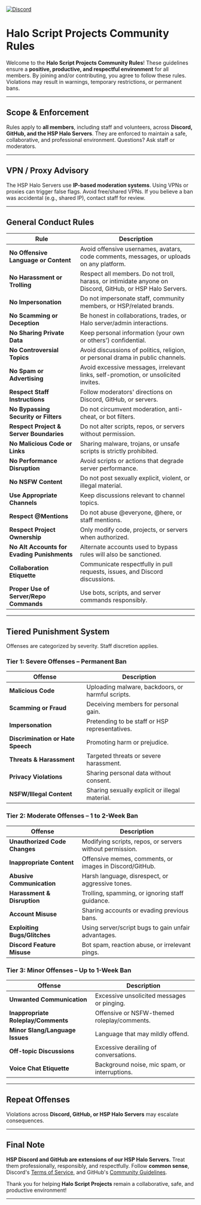 [![Discord](https://img.shields.io/badge/Discord-Join_Our_Server-7289DA?style=for-the-badge&logo=discord)](https://discord.gg/D76H7RVPC9)

# Halo Script Projects Community Rules

Welcome to the **Halo Script Projects Community Rules**! These guidelines ensure a **positive, productive, and
respectful environment** for all members. By joining and/or contributing, you agree to follow these rules. Violations
may result in warnings, temporary restrictions, or permanent bans.

---

## Scope & Enforcement

Rules apply to **all members**, including staff and volunteers, across **Discord, GitHub, and the HSP Halo Servers**.
They are enforced to maintain a safe, collaborative, and professional environment. Questions? Ask staff or moderators.

---

## VPN / Proxy Advisory

The HSP Halo Servers use **IP-based moderation systems**. Using VPNs or proxies can trigger false flags. Avoid
free/shared VPNs. If you believe a ban was accidental (e.g., shared IP), contact staff for review.

---

## General Conduct Rules

| Rule                                        | Description                                                                                              |
|---------------------------------------------|----------------------------------------------------------------------------------------------------------|
| **No Offensive Language or Content**        | Avoid offensive usernames, avatars, code comments, messages, or uploads on any platform.                 |
| **No Harassment or Trolling**               | Respect all members. Do not troll, harass, or intimidate anyone on Discord, GitHub, or HSP Halo Servers. |
| **No Impersonation**                        | Do not impersonate staff, community members, or HSP/related brands.                                      |
| **No Scamming or Deception**                | Be honest in collaborations, trades, or Halo server/admin interactions.                                  |
| **No Sharing Private Data**                 | Keep personal information (your own or others') confidential.                                            |
| **No Controversial Topics**                 | Avoid discussions of politics, religion, or personal drama in public channels.                           |
| **No Spam or Advertising**                  | Avoid excessive messages, irrelevant links, self-promotion, or unsolicited invites.                      |
| **Respect Staff Instructions**              | Follow moderators' directions on Discord, GitHub, or servers.                                            |
| **No Bypassing Security or Filters**        | Do not circumvent moderation, anti-cheat, or bot filters.                                                |
| **Respect Project & Server Boundaries**     | Do not alter scripts, repos, or servers without permission.                                              |
| **No Malicious Code or Links**              | Sharing malware, trojans, or unsafe scripts is strictly prohibited.                                      |
| **No Performance Disruption**               | Avoid scripts or actions that degrade server performance.                                                |
| **No NSFW Content**                         | Do not post sexually explicit, violent, or illegal material.                                             |
| **Use Appropriate Channels**                | Keep discussions relevant to channel topics.                                                             |
| **Respect @Mentions**                       | Do not abuse @everyone, @here, or staff mentions.                                                        |
| **Respect Project Ownership**               | Only modify code, projects, or servers when authorized.                                                  |
| **No Alt Accounts for Evading Punishments** | Alternate accounts used to bypass rules will also be sanctioned.                                         |
| **Collaboration Etiquette**                 | Communicate respectfully in pull requests, issues, and Discord discussions.                              |
| **Proper Use of Server/Repo Commands**      | Use bots, scripts, and server commands responsibly.                                                      |

---

## Tiered Punishment System

Offenses are categorized by severity. Staff discretion applies.

### **Tier 1: Severe Offenses – Permanent Ban**

| Offense                           | Description                                       |
|-----------------------------------|---------------------------------------------------|
| **Malicious Code**                | Uploading malware, backdoors, or harmful scripts. |
| **Scamming or Fraud**             | Deceiving members for personal gain.              |
| **Impersonation**                 | Pretending to be staff or HSP representatives.    |
| **Discrimination or Hate Speech** | Promoting harm or prejudice.                      |
| **Threats & Harassment**          | Targeted threats or severe harassment.            |
| **Privacy Violations**            | Sharing personal data without consent.            |
| **NSFW/Illegal Content**          | Sharing sexually explicit or illegal material.    |

### **Tier 2: Moderate Offenses – 1 to 2-Week Ban**

| Offense                       | Description                                              |
|-------------------------------|----------------------------------------------------------|
| **Unauthorized Code Changes** | Modifying scripts, repos, or servers without permission. |
| **Inappropriate Content**     | Offensive memes, comments, or images in Discord/GitHub.  |
| **Abusive Communication**     | Harsh language, disrespect, or aggressive tones.         |
| **Harassment & Disruption**   | Trolling, spamming, or ignoring staff guidance.          |
| **Account Misuse**            | Sharing accounts or evading previous bans.               |
| **Exploiting Bugs/Glitches**  | Using server/script bugs to gain unfair advantages.      |
| **Discord Feature Misuse**    | Bot spam, reaction abuse, or irrelevant pings.           |

### **Tier 3: Minor Offenses – Up to 1-Week Ban**

| Offense                             | Description                                   |
|-------------------------------------|-----------------------------------------------|
| **Unwanted Communication**          | Excessive unsolicited messages or pinging.    |
| **Inappropriate Roleplay/Comments** | Offensive or NSFW-themed roleplay/comments.   |
| **Minor Slang/Language Issues**     | Language that may mildly offend.              |
| **Off-topic Discussions**           | Excessive derailing of conversations.         |
| **Voice Chat Etiquette**            | Background noise, mic spam, or interruptions. |

---

## Repeat Offenses

Violations across **Discord, GitHub, or HSP Halo Servers** may escalate consequences.

---

## Final Note

**HSP Discord and GitHub are extensions of our HSP Halo Servers.** Treat them professionally, responsibly, and
respectfully.
Follow **common sense**, Discord's [Terms of Service](https://discord.com/terms), and
GitHub's [Community Guidelines](https://docs.github.com/en/site-policy/github-community-guidelines).

Thank you for helping **Halo Script Projects** remain a collaborative, safe, and productive environment!

---